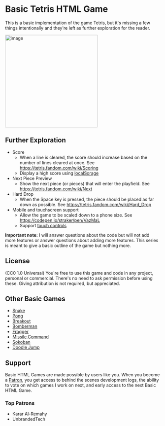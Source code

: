 # Basic Tetris HTML Game

This is a basic implementation of the game Tetris, but it's missing a few things intentionally and they're left as further exploration for the reader.

<img width="300" alt="image" src="https://user-images.githubusercontent.com/2433219/94984518-13818800-050a-11eb-938e-275156f905c8.png">

## Further Exploration

- Score
  - When a line is cleared, the score should increase based on the number of lines cleared at once. See https://tetris.fandom.com/wiki/Scoring
  - Display a high score using [localSorage](https://developer.mozilla.org/en-US/docs/Web/API/Window/localStorage)
- Next Piece Preview
  - Show the next piece (or pieces) that will enter the playfield. See https://tetris.fandom.com/wiki/Next 
- Hard Drop
  - When the Space key is pressed, the piece should be placed as far down as possible. See https://tetris.fandom.com/wiki/Hard_Drop
- Mobile and touchscreen support
  - Allow the game to be scaled down to a phone size. See https://codepen.io/straker/pen/VazMaL
  - Support [touch controls](https://developer.mozilla.org/en-US/docs/Web/API/Touch_events)

**Important note:** I will answer questions about the code but will not add more features or answer questions about adding more features. This series is meant to give a basic outline of the game but nothing more.
  
## License

(CC0 1.0 Universal) You're free to use this game and code in any project, personal or commercial. There's no need to ask permission before using these. Giving attribution is not required, but appreciated.

## Other Basic Games

- [Snake](https://gist.github.com/straker/ff00b4b49669ad3dec890306d348adc4)
- [Pong](https://gist.github.com/straker/81b59eecf70da93af396f963596dfdc5)
- [Breakout](https://gist.github.com/straker/98a2aed6a7686d26c04810f08bfaf66b)
- [Bomberman](https://gist.github.com/straker/769fb461e066147ea16ac2cb9463beae)
- [Frogger](https://gist.github.com/straker/82a4368849cbd441b05bd6a044f2b2d3)
- [Missile Command](https://gist.github.com/straker/afc4e2a30b6df772a5f9f6ef01751d41)
- [Sokoban](https://gist.github.com/straker/2fddb507d4bb6bec54ea2fdb022d020c)
- [Doodle Jump](https://gist.github.com/straker/b96a4a68bd6d79cf75a833d98a2b654f)

## Support

Basic HTML Games are made possible by users like you. When you become a [Patron](https://www.patreon.com/straker), you get access to behind the scenes development logs, the ability to vote on which games I work on next, and early access to the next Basic HTML Game.

### Top Patrons

- Karar Al-Remahy
- UnbrandedTech